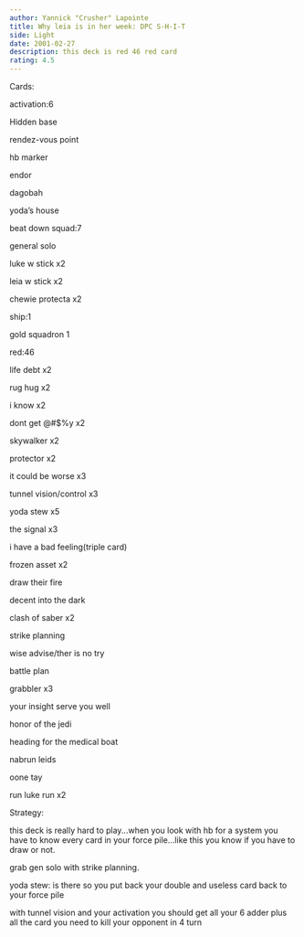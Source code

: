 ```yaml
---
author: Yannick "Crusher" Lapointe
title: Why leia is in her week: DPC S-H-I-T
side: Light
date: 2001-02-27
description: this deck is red 46 red card
rating: 4.5
---
```

Cards: 

activation:6
Hidden base
rendez-vous point
hb marker
endor
dagobah
yoda’s house

beat down squad:7
general solo
luke w stick x2
leia w stick x2
chewie protecta x2

ship:1
gold squadron 1

red:46
life debt x2
rug hug x2
i know x2
dont get @#$%y x2
skywalker x2
protector x2
it could be worse x3
tunnel vision/control x3
yoda stew x5
the signal x3
i have a bad feeling(triple card)
frozen asset x2
draw their fire
decent into the dark
clash of saber x2
strike planning
wise advise/ther is no try
battle plan
grabbler x3
your insight serve you well
honor of the jedi
heading for the medical boat
nabrun leids
oone tay
run luke run x2 

Strategy: 

this deck is really hard to play...when you look with hb for a system you have to know every card in your force pile...like this you know if you have to draw or not.
grab gen solo with strike planning.
yoda stew: is there so you put back your double and useless card back to your force pile
with tunnel vision and your activation you should get all your 6 adder plus all the card you need to kill your opponent in 4 turn 